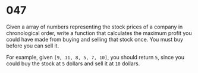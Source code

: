 [_metadata_:number]:-      "47"
[_metadata_:difficulty]:-  "Easy"
[_metadata_:asker]:-       "Facebook"
[_metadata_:tags]:-        "list"

# 047

Given a array of numbers representing the stock prices of a company in chronological order, write a function that calculates the maximum profit you could have made from buying and selling that stock once. You must buy before you can sell it.

For example, given `[9, 11, 8, 5, 7, 10]`, you should return `5`, since you could buy the stock at `5` dollars and sell it at `10` dollars.
